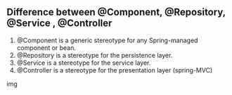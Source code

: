 ## Difference between @Component, @Repository, @Service , @Controller

1. @Component is a generic stereotype for any Spring-managed component or bean. 
2. @Repository is a stereotype for the persistence layer.
3. @Service is a stereotype for the service layer.
4. @Controller is a stereotype for the presentation layer (spring-MVC)

img

